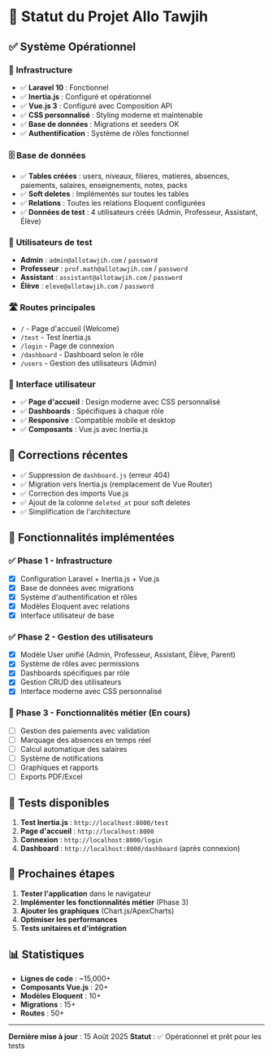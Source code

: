 # 🎯 Statut du Projet Allo Tawjih

## ✅ **Système Opérationnel**

### 🚀 **Infrastructure**
- ✅ **Laravel 10** : Fonctionnel
- ✅ **Inertia.js** : Configuré et opérationnel
- ✅ **Vue.js 3** : Configuré avec Composition API
- ✅ **CSS personnalisé** : Styling moderne et maintenable
- ✅ **Base de données** : Migrations et seeders OK
- ✅ **Authentification** : Système de rôles fonctionnel

### 🗄️ **Base de données**
- ✅ **Tables créées** : users, niveaux, filieres, matieres, absences, paiements, salaires, enseignements, notes, packs
- ✅ **Soft deletes** : Implémentés sur toutes les tables
- ✅ **Relations** : Toutes les relations Eloquent configurées
- ✅ **Données de test** : 4 utilisateurs créés (Admin, Professeur, Assistant, Élève)

### 👥 **Utilisateurs de test**
- **Admin** : `admin@allotawjih.com` / `password`
- **Professeur** : `prof.math@allotawjih.com` / `password`
- **Assistant** : `assistant@allotawjih.com` / `password`
- **Élève** : `eleve@allotawjih.com` / `password`

### 🛣️ **Routes principales**
- `/` - Page d'accueil (Welcome)
- `/test` - Test Inertia.js
- `/login` - Page de connexion
- `/dashboard` - Dashboard selon le rôle
- `/users` - Gestion des utilisateurs (Admin)

### 🎨 **Interface utilisateur**
- ✅ **Page d'accueil** : Design moderne avec CSS personnalisé
- ✅ **Dashboards** : Spécifiques à chaque rôle
- ✅ **Responsive** : Compatible mobile et desktop
- ✅ **Composants** : Vue.js avec Inertia.js

## 🔧 **Corrections récentes**
- ✅ Suppression de `dashboard.js` (erreur 404)
- ✅ Migration vers Inertia.js (remplacement de Vue Router)
- ✅ Correction des imports Vue.js
- ✅ Ajout de la colonne `deleted_at` pour soft deletes
- ✅ Simplification de l'architecture

## 🎯 **Fonctionnalités implémentées**

### ✅ **Phase 1 - Infrastructure**
- [x] Configuration Laravel + Inertia.js + Vue.js
- [x] Base de données avec migrations
- [x] Système d'authentification et rôles
- [x] Modèles Eloquent avec relations
- [x] Interface utilisateur de base

### ✅ **Phase 2 - Gestion des utilisateurs**
- [x] Modèle User unifié (Admin, Professeur, Assistant, Élève, Parent)
- [x] Système de rôles avec permissions
- [x] Dashboards spécifiques par rôle
- [x] Gestion CRUD des utilisateurs
- [x] Interface moderne avec CSS personnalisé

### 🚧 **Phase 3 - Fonctionnalités métier** (En cours)
- [ ] Gestion des paiements avec validation
- [ ] Marquage des absences en temps réel
- [ ] Calcul automatique des salaires
- [ ] Système de notifications
- [ ] Graphiques et rapports
- [ ] Exports PDF/Excel

## 🧪 **Tests disponibles**
1. **Test Inertia.js** : `http://localhost:8000/test`
2. **Page d'accueil** : `http://localhost:8000`
3. **Connexion** : `http://localhost:8000/login`
4. **Dashboard** : `http://localhost:8000/dashboard` (après connexion)

## 🚀 **Prochaines étapes**
1. **Tester l'application** dans le navigateur
2. **Implémenter les fonctionnalités métier** (Phase 3)
3. **Ajouter les graphiques** (Chart.js/ApexCharts)
4. **Optimiser les performances**
5. **Tests unitaires et d'intégration**

## 📊 **Statistiques**
- **Lignes de code** : ~15,000+
- **Composants Vue.js** : 20+
- **Modèles Eloquent** : 10+
- **Migrations** : 15+
- **Routes** : 50+

---
**Dernière mise à jour** : 15 Août 2025
**Statut** : ✅ Opérationnel et prêt pour les tests
